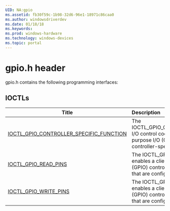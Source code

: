 ```yaml
---
UID: NA:gpio
ms.assetid: fb30f59c-1b98-32d6-96e1-18971c86caa0
ms.author: windowsdriverdev
ms.date: 01/18/18
ms.keywords: 
ms.prod: windows-hardware
ms.technology: windows-devices
ms.topic: portal
---
```


# gpio.h header



gpio.h contains the following programming interfaces:




## IOCTLs
| Title | Description |
| ---- |:---- |
| [IOCTL_GPIO_CONTROLLER_SPECIFIC_FUNCTION](ni-gpio-ioctl_gpio_controller_specific_function.md) | The IOCTL_GPIO_CONTROLLER_SPECIFIC_FUNCTION I/O control code enables a client of the general-purpose I/O (GPIO) controller to request a controller-specific device-control operation. |
| [IOCTL_GPIO_READ_PINS](ni-gpio-ioctl_gpio_read_pins.md) | The IOCTL_GPIO_READ_PINS I/O control code enables a client of the general-purpose I/O (GPIO) controller to read from a set of GPIO pins that are configured as inputs. |
| [IOCTL_GPIO_WRITE_PINS](ni-gpio-ioctl_gpio_write_pins.md) | The IOCTL_GPIO_WRITE_PINS I/O control code enables a client of the general-purpose I/O (GPIO) controller to write to a set of GPIO pins that are configured as outputs. |